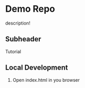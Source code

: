 # Demo Repo

description!

## Subheader 

Tutorial 

## Local Development 

1. Open index.html in you browser
